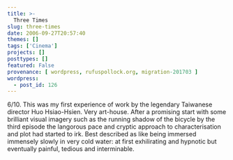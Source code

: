 ```yaml
---
title: >-
  Three Times
slug: three-times
date: 2006-09-27T20:57:40
themes: []
tags: ['Cinema']
projects: []
posttypes: []
featured: False
provenance: [ wordpress, rufuspollock.org, migration-201703 ]
wordpress:
  - post_id: 126
---
```


6/10. This was my first experience of work by the legendary Taiwanese director Huo Hsiao-Hsien. Very art-house. After a promising start with some brilliant visual imagery such as the running shadow of the bicycle by the third episode the langorous pace and cryptic approach to characterisation and plot had started to irk. Best described as like being immersed immensely slowly in very cold water: at first exhilirating and hypnotic but eventually painful, tedious and interminable.

